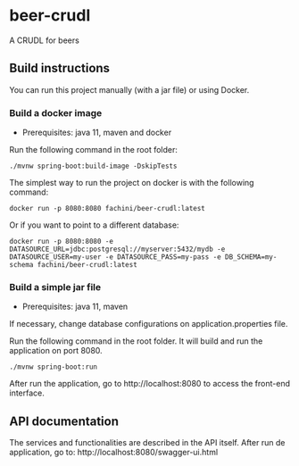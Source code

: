 # beer-crudl
A CRUDL for beers

## Build instructions
You can run this project manually (with a jar file) or using Docker.

### Build a docker image

- Prerequisites: java 11, maven and docker

Run the following command in the root folder:

```
./mvnw spring-boot:build-image -DskipTests
```

The simplest way to run the project on docker is with the following command:

```
docker run -p 8080:8080 fachini/beer-crudl:latest
```

Or if you want to point to a different database:

```
docker run -p 8080:8080 -e DATASOURCE_URL=jdbc:postgresql://myserver:5432/mydb -e DATASOURCE_USER=my-user -e DATASOURCE_PASS=my-pass -e DB_SCHEMA=my-schema fachini/beer-crudl:latest
```

### Build a simple jar file

- Prerequisites: java 11, maven

If necessary, change database configurations on application.properties file.  

Run the following command in the root folder. It will build and run the application on port 8080.

```
./mvnw spring-boot:run
```

After run the application, go to http://localhost:8080 to access the front-end interface.

## API documentation

The services and functionalities are described in the API itself. After run de application, go to: http://localhost:8080/swagger-ui.html